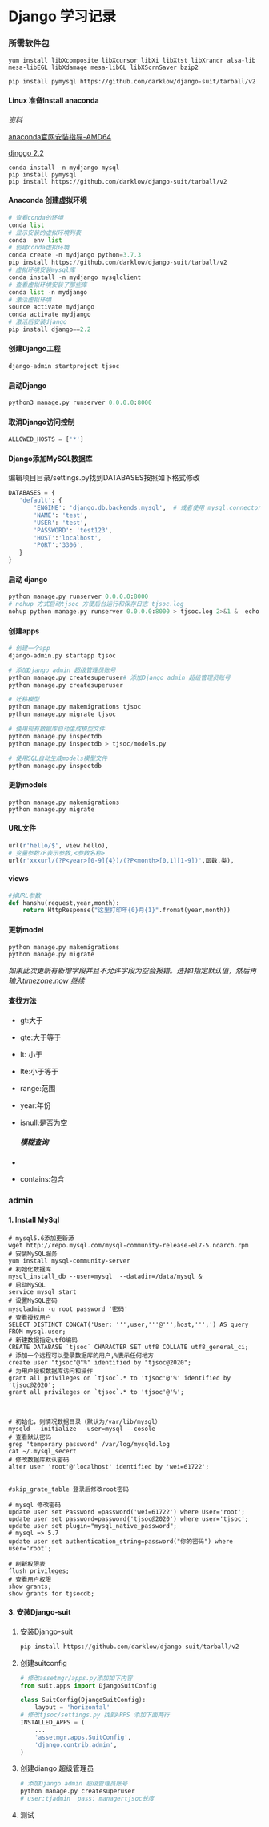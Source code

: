 # Django 学习记录

### 所需软件包

``` shell
yum install libXcomposite libXcursor libXi libXtst libXrandr alsa-lib mesa-libEGL libXdamage mesa-libGL libXScrnSaver bzip2
```

``` shell
pip install pymysql https://github.com/darklow/django-suit/tarball/v2
```



#### Linux 准备Install anaconda

*资料*

[anaconda官网安装指导-AMD64](https://docs.anaconda.com/anaconda/install/linux/ )

[djnggo 2.2](https://docs.djangoproject.com/zh-hans/2.2/ref/models/fields/#registering-and-fetching-lookups)



``` shell
conda install -n mydjango mysql
pip install pymysql
pip install https://github.com/darklow/django-suit/tarball/v2
```

#### Anaconda 创建虚拟环境

```python
# 查看conda的环境
conda list
# 显示安装的虚拟环境列表
conda  env list
# 创建conda虚拟环境
conda create -n mydjango python=3.7.3
pip install https://github.com/darklow/django-suit/tarball/v2
# 虚拟环境安装mysql库
conda install -n mydjango mysqlclient
# 查看虚拟环境安装了那些库
conda list -n mydjango
# 激活虚拟环境
source activate mydjango
conda activate mydjango
# 激活后安装django
pip install django==2.2
```

#### 创建Django工程

``` python
django-admin startproject tjsoc
```

#### 启动Django

```python
python3 manage.py runserver 0.0.0.0:8000
```

#### 取消Django访问控制

```python
ALLOWED_HOSTS = ['*']
```

#### Django添加MySQL数据库

编辑项目目录/settings.py找到DATABASES按照如下格式修改

 ``` python
DATABASES = {
    'default': {
        'ENGINE': 'django.db.backends.mysql',  # 或者使用 mysql.connector.django
        'NAME': 'test',
        'USER': 'test',
        'PASSWORD': 'test123',
        'HOST':'localhost',
        'PORT':'3306',
    }
}
 ```

#### 启动 django

```python
python manage.py runserver 0.0.0.0:8000
# nohup 方式启动tjsoc 方便后台运行和保存日志 tjsoc.log
nohup python manage.py runserver 0.0.0.0:8000 > tjsoc.log 2>&1 &  echo $! > tjsoc.pid
```

#### 创建apps

```python
# 创建一个app
django-admin.py startapp tjsoc

# 添加Django admin 超级管理员账号
python manage.py createsuperuser# 添加Django admin 超级管理员账号
python manage.py createsuperuser

# 迁移模型
python manage.py makemigrations tjsoc
python manage.py migrate tjsoc

# 使用现有数据库自动生成模型文件
python manage.py inspectdb
python manage.py inspectdb > tjsoc/models.py

# 使用SQL自动生成models模型文件
python manage.py inspectdb
```

#### 更新models

``` shell
python manage.py makemigrations
python manage.py migrate
```



#### URL文件

```python
url(r'hello/$', view.hello),
# 变量参数?P表示参数,<参数名称>
url(r'xxxurl/(?P<year>[0-9]{4})/(?P<month>[0,1][1-9])',函数.类),
```

#### views

```python
#掉URL参数
def hanshu(request,year,month):
    return HttpResponse("这里打印年{0}月{1}".fromat(year,month))
```

#### 更新model

```python
python manage.py makemigrations
python manage.py migrate
```

*如果此次更新有新增字段并且不允许字段为空会报错。选择1指定默认值，然后再输入timezone.now 继续*

#### 查找方法

- gt:大于

- gte:大于等于

- lt: 小于

- lte:小于等于

- range:范围

- year:年份

- isnull:是否为空

  ##### 模糊查询

- 

- contains:包含

### admin

#### 1. Install MySql

``` shell
# mysql5.6添加更新源
wget http://repo.mysql.com/mysql-community-release-el7-5.noarch.rpm
# 安装MySQL服务
yum install mysql-community-server
# 初始化数据库
mysql_install_db --user=mysql  --datadir=/data/mysql &
# 启动MySQL
service mysql start
# 设置MySQL密码
mysqladmin -u root password '密码'
# 查看授权用户
SELECT DISTINCT CONCAT('User: ''',user,'''@''',host,''';') AS query FROM mysql.user;
# 新建数据指定utf8编码
CREATE DATABASE `tjsoc` CHARACTER SET utf8 COLLATE utf8_general_ci;
# 添加一个远程可以登录数据库的用户,%表示任何地方
create user "tjsoc"@"%" identified by "tjsoc@2020";
# 为用户授权数据库访问和操作
grant all privileges on `tjsoc`.* to 'tjsoc'@'%' identified by 'tjsoc@2020';
grant all privileges on `tjsoc`.* to 'tjsoc'@'%';



# 初始化，则情况数据目录（默认为/var/lib/mysql）
mysqld --initialize --user=mysql --cosole
# 查看默认密码
grep 'temporary password' /var/log/mysqld.log
cat ~/.mysql_secert
# 修改数据库默认密码
alter user 'root'@'localhost' identified by 'wei=61722';


#skip_grate_table 登录后修改root密码

# mysql 修改密码
update user set Password =password('wei=61722') where User='root';
update user set password=password('tjsoc@2020') where user='tjsoc'; 
update user set plugin="mysql_native_password"; 
# mysql => 5.7
update user set authentication_string=password("你的密码") where user='root'; 

# 刷新权限表
flush privileges;
# 查看用户权限
show grants;
show grants for tjsocdb;
```

#### 3. 安装Django-suit

1. 安装Django-suit

   ``` python
   pip install https://github.com/darklow/django-suit/tarball/v2
   ```

2. 创建suitconfig

   ``` python
   # 修改assetmgr/apps.py添加如下内容
   from suit.apps import DjangoSuitConfig
   
   class SuitConfig(DjangoSuitConfig):
       layout = 'horizontal'
   # 修改tjsoc/settings.py 找到APPS 添加下面两行
   INSTALLED_APPS = (
       ...
       'assetmgr.apps.SuitConfig',
       'django.contrib.admin',
   )
   ```

3. 创建diango 超级管理员

   ``` python
   # 添加Django admin 超级管理员账号
   python manage.py createsuperuser
   # user:tjadmin  pass: managertjsoc长度
   ```

4. 测试





[https://docs.anaconda.com/anaconda/install/linux/"官方安装指导（64位系统）"]: 
[https://docs.anaconda.com/anaconda/install/linux/]: 